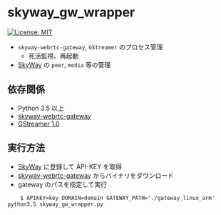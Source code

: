 skyway_gw_wrapper
====================

[![License: MIT](https://img.shields.io/badge/license-MIT-blue.svg)](LICENSE)

- `skyway-webrtc-gateway`, `GStreamer` のプロセス管理
  - 死活監視、再起動
- [SkyWay](https://webrtc.ecl.ntt.com/) の `peer`, `media` 等の管理

依存関係
---------
- Python 3.5 以上
- [skyway-webrtc-gateway](https://github.com/skyway/skyway-webrtc-gateway)
- [GStreamer 1.0](https://gstreamer.freedesktop.org/)

実行方法
---------
- [SkyWay](https://webrtc.ecl.ntt.com/) に登録して API-KEY を取得
- [skyway-webrtc-gateway](https://github.com/skyway/skyway-webrtc-gateway) からバイナリをダウンロード
- gateway のパスを指定して実行

```
    $ APIKEY=key DOMAIN=domain GATEWAY_PATH='./gateway_linux_arm' python3.5 skyway_gw_wrapper.py
```